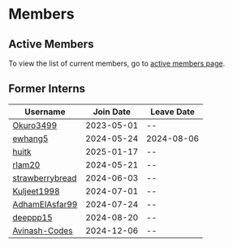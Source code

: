 # Members

## Active Members

To view the list of current members, go to [active members page](mi-team.md).

## Former Interns

|**Username**|**Join Date**|**Leave Date**|
|------------|-------------|--------------|
|[Okuro3499](profiles/Okuro3499.md)| 2023-05-01 | -- |
|[ewhang5](profiles/ewhang5.md)|2024-05-24|2024-08-06|
|[huitk](profiles/huitk.md)|2025-01-17| -- |
|[rlam20](profiles/rlam20.md)|2024-05-21| -- |
|[strawberrybread](profiles/strawberrybread.md)|2024-06-03| -- |
|[Kuljeet1998](profiles/Kuljeet1998.md)|2024-07-01| -- |
|[AdhamElAsfar99](profiles/AdhamElAsfar99.md)|2024-07-24| -- |
|[deeppp15](profiles/deeppp15.md)|2024-08-20| -- |
|[Avinash-Codes](profiles/Avinash-Codes.md)|2024-12-06| -- |